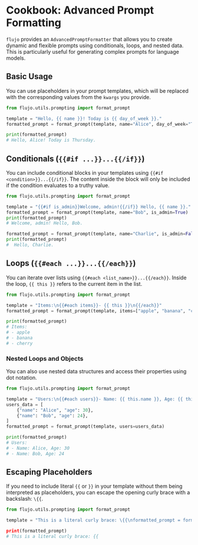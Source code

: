 # Cookbook: Advanced Prompt Formatting

`flujo` provides an `AdvancedPromptFormatter` that allows you to create dynamic and flexible prompts using conditionals, loops, and nested data. This is particularly useful for generating complex prompts for language models.

## Basic Usage

You can use placeholders in your prompt templates, which will be replaced with the corresponding values from the `kwargs` you provide.

```python
from flujo.utils.prompting import format_prompt

template = "Hello, {{ name }}! Today is {{ day_of_week }}."
formatted_prompt = format_prompt(template, name="Alice", day_of_week="Thursday")

print(formatted_prompt)
# Hello, Alice! Today is Thursday.
```

## Conditionals (`{{#if ...}}...{{/if}}`)

You can include conditional blocks in your templates using `{{#if <condition>}}...{{/if}}`. The content inside the block will only be included if the condition evaluates to a truthy value.

```python
from flujo.utils.prompting import format_prompt

template = "{{#if is_admin}}Welcome, admin!{{/if}} Hello, {{ name }}."
formatted_prompt = format_prompt(template, name="Bob", is_admin=True)
print(formatted_prompt)
# Welcome, admin! Hello, Bob.

formatted_prompt = format_prompt(template, name="Charlie", is_admin=False)
print(formatted_prompt)
#  Hello, Charlie.
```

## Loops (`{{#each ...}}...{{/each}}`)

You can iterate over lists using `{{#each <list_name>}}...{{/each}}`. Inside the loop, `{{ this }}` refers to the current item in the list.

```python
from flujo.utils.prompting import format_prompt

template = "Items:\n{{#each items}}- {{ this }}\n{{/each}}"
formatted_prompt = format_prompt(template, items=["apple", "banana", "cherry"])

print(formatted_prompt)
# Items:
# - apple
# - banana
# - cherry
```

### Nested Loops and Objects

You can also use nested data structures and access their properties using dot notation.

```python
from flujo.utils.prompting import format_prompt

template = "Users:\n{{#each users}}- Name: {{ this.name }}, Age: {{ this.age }}\n{{/each}}"
users_data = [
    {"name": "Alice", "age": 30},
    {"name": "Bob", "age": 24},
]
formatted_prompt = format_prompt(template, users=users_data)

print(formatted_prompt)
# Users:
# - Name: Alice, Age: 30
# - Name: Bob, Age: 24
```

## Escaping Placeholders

If you need to include literal `{{` or `}}` in your template without them being interpreted as placeholders, you can escape the opening curly brace with a backslash: `\{{`.

```python
from flujo.utils.prompting import format_prompt

template = "This is a literal curly brace: \{{\nformatted_prompt = format_prompt(template)

print(formatted_prompt)
# This is a literal curly brace: {{
```

```

